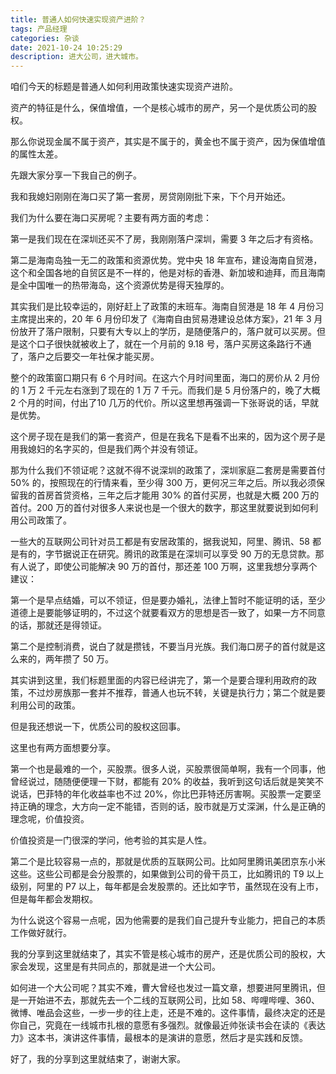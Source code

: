 ```yaml
---
title: 普通人如何快速实现资产进阶？
tags: 产品经理
categories: 杂谈
date: 2021-10-24 10:25:29
description: 进大公司，进大城市。
---
```


咱们今天的标题是普通人如何利用政策快速实现资产进阶。

资产的特征是什么，保值增值，一个是核心城市的房产，另一个是优质公司的股权。

那么你说现金属不属于资产，其实是不属于的，黄金也不属于资产，因为保值增值的属性太差。

先跟大家分享一下我自己的例子。

我和我媳妇刚刚在海口买了第一套房，房贷刚刚批下来，下个月开始还。

我们为什么要在海口买房呢？主要有两方面的考虑：

第一是我们现在在深圳还买不了房，我刚刚落户深圳，需要 3 年之后才有资格。

第二是海南岛独一无二的政策和资源优势。党中央 18 年宣布，建设海南自贸港，这个和全国各地的自贸区是不一样的，他是对标的香港、新加坡和迪拜，而且海南是全中国唯一的热带海岛，这个资源优势是得天独厚的。

其实我们是比较幸运的，刚好赶上了政策的末班车。海南自贸港是 18 年 4 月份习主席提出来的，20 年 6 月份印发了《海南自由贸易港建设总体方案》，21 年 3 月份放开了落户限制，只要有大专以上的学历，是随便落户的，落户就可以买房。但是这个口子很快就被收上了，就在一个月前的 9.18 号，落户买房这条路行不通了，落户之后要交一年社保才能买房。

整个的政策窗口期只有 6 个月时间。在这六个月时间里面，海口的房价从 2 月份的 1 万 2 千元左右涨到了现在的 1 万 7 千元。而我们是 5 月份落户的，晚了大概 2 个月的时间，付出了10 几万的代价。所以这里想再强调一下张哥说的话，早就是优势。

这个房子现在是我们的第一套资产，但是在我名下是看不出来的，因为这个房子是用我媳妇的名字买的，但是我们两个并没有领证。

那为什么我们不领证呢？这就不得不说深圳的政策了，深圳家庭二套房是需要首付 50% 的，按照现在的行情来看，至少得 300 万，更何况三年之后。所以我必须保留我的首房首贷资格，三年之后才能用 30% 的首付买房，也就是大概 200 万的首付。200 万的首付对很多人来说也是一个很大的数字，那这里就要说到如何利用公司政策了。

一些大的互联网公司针对员工都是有安居政策的，据我说知，阿里、腾讯、58 都是有的，字节据说正在研究。腾讯的政策是在深圳可以享受 90 万的无息贷款。那有人说了，即使公司能解决 90 万的首付，那还差 100 万啊，这里我想分享两个建议：

第一个是早点结婚，可以不领证，但是要办婚礼，法律上暂时不能证明的话，至少道德上是要能够证明的，不过这个就要看双方的思想是否一致了，如果一方不同意的话，那就还是得领证。

第二个是控制消费，说白了就是攒钱，不要当月光族。我们海口房子的首付就是这么来的，两年攒了 50 万。

其实讲到这里，我们标题里面的内容已经讲完了，第一个是要合理利用政府的政策，不过炒房族那一套并不推荐，普通人也玩不转，关键是执行力；第二个就是要利用公司的政策。

但是我还想说一下，优质公司的股权这回事。

这里也有两方面想要分享。

第一个也是最难的一个，买股票。很多人说，买股票很简单啊，我有一个同事，他曾经说过，随随便便理一下财，都能有 20% 的收益，我听到这句话后就是笑笑不说话，巴菲特的年化收益率也不过 20%，你比巴菲特还厉害啊。买股票一定要坚持正确的理念，大方向一定不能错，否则的话，股市就是万丈深渊，什么是正确的理念呢，价值投资。

价值投资是一门很深的学问，他考验的其实是人性。

第二个是比较容易一点的，那就是优质的互联网公司。比如阿里腾讯美团京东小米这些。这些公司都是会分股票的，如果做到公司的骨干员工，比如腾讯的 T9 以上级别，阿里的 P7 以上，每年都是会发股票的。还比如字节，虽然现在没有上市，但是每年都会发期权。

为什么说这个容易一点呢，因为他需要的是我们自己提升专业能力，把自己的本质工作做好就行。

我的分享到这里就结束了，其实不管是核心城市的房产，还是优质公司的股权，大家会发现，这里是有共同点的，那就是进一个大公司。

如何进一个大公司呢？其实不难，曹大曾经也发过一篇文章，想要进阿里腾讯，但是一开始进不去，那就先去一个二线的互联网公司，比如 58、哔哩哔哩、360、微博、唯品会这些，一步一步的往上走，还是不难的。这件事情，最终决定的还是你自己，究竟在一线城市扎根的意愿有多强烈。就像最近帅张读书会在读的《表达力》这本书，演讲这件事情，最根本的是演讲的意愿，然后才是实践和反馈。

好了，我的分享到这里就结束了，谢谢大家。



